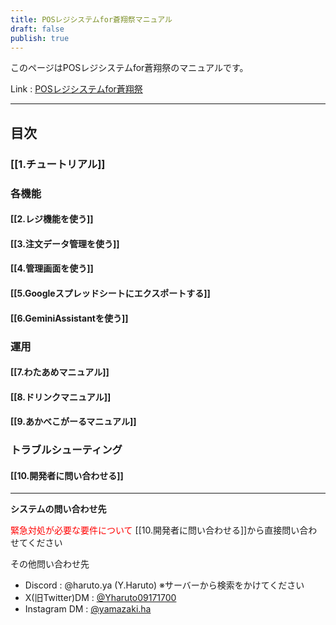 ```yaml
---
title: POSレジシステムfor蒼翔祭マニュアル
draft: false
publish: true
---
```

このページはPOSレジシステムfor蒼翔祭のマニュアルです。

Link : [POSレジシステムfor蒼翔祭](https://pos-system-for-soshosai--pos-system-for-soshosai.asia-east1.hosted.app/)

---
## 目次
### [[1.チュートリアル]]
### 各機能
#### [[2.レジ機能を使う]]
#### [[3.注文データ管理を使う]]
#### [[4.管理画面を使う]]
#### [[5.Googleスプレッドシートにエクスポートする]]
#### [[6.GeminiAssistantを使う]]
### 運用
#### [[7.わたあめマニュアル]]
#### [[8.ドリンクマニュアル]]
#### [[9.あかべこがーるマニュアル]]
### トラブルシューティング
#### [[10.開発者に問い合わせる]]
---
**システムの問い合わせ先**

<font color="#ff0000">緊急対処が必要な要件について</font>
[[10.開発者に問い合わせる]]から直接問い合わせてください

その他問い合わせ先
* Discord : @haruto.ya (Y.Haruto) ※サーバーから検索をかけてください
* X(旧Twitter)DM : [@Yharuto09171700](https://x.com/YHaruto09171700)
* Instagram DM : [@yamazaki.ha](https://www.instagram.com/yamazaki.ha/)
